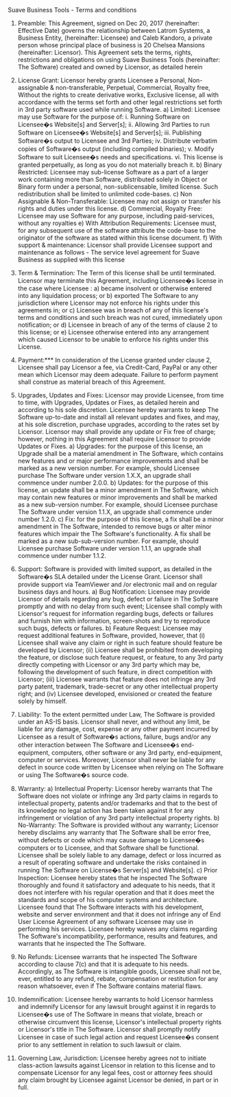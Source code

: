 Suave Business Tools - Terms and conditions
1.	Preamble: This Agreement, signed on Dec 20, 2017 (hereinafter: Effective Date) governs the relationship between Latrom Systems, a Business Entity, (hereinafter: Licensee) and Caleb Kandoro, a private person whose principal place of business is 20 Chelsea Mansions (hereinafter: Licensor). This Agreement sets the terms, rights, restrictions and obligations on using Suave Business Tools (hereinafter: The Software) created and owned by Licensor, as detailed herein

2.	License Grant: Licensor hereby grants Licensee a Personal, Non-assignable & non-transferable, Perpetual, Commercial, Royalty free, Without the rights to create derivative works, Exclusive license, all with accordance with the terms set forth and other legal restrictions set forth in 3rd party software used while running Software.
a)	Limited: Licensee may use Software for the purpose of:
i.	Running Software on Licensee�s Website[s] and Server[s];
ii.	Allowing 3rd Parties to run Software on Licensee�s Website[s] and Server[s];
iii.	Publishing Software�s output to Licensee and 3rd Parties;
iv.	Distribute verbatim copies of Software�s output (including compiled binaries);
v.	Modify Software to suit Licensee�s needs and specifications.
vi.	This license is granted perpetually, as long as you do not materially breach it.
b)	Binary Restricted: Licensee may sub-license Software as a part of a larger work containing more than Software, distributed solely in Object or Binary form under a personal, non-sublicensable, limited license. Such redistribution shall be limited to unlimited code-bases.
c)	Non Assignable & Non-Transferable: Licensee may not assign or transfer his rights and duties under this license.
d)	Commercial, Royalty Free: Licensee may use Software for any purpose, including paid-services, without any royalties
e)	With Attribution Requirements: Licensee must, for any subsequent use of the software attribute the code-base to the originator of the software as stated within this license document.
f)	With support & maintenance: Licensor shall provide Licensee support and maintenance as follows - 
	The service level agreement for Suave Business as supplied with this license

3.	Term & Termination: The Term of this license shall be until terminated. Licensor may terminate this Agreement, including Licensee�s license in the case where Licensee :
a)	became insolvent or otherwise entered into any liquidation process; or
b)	exported The Software to any jurisdiction where Licensor may not enforce his rights under this agreements in; or
c)	Licensee was in breach of any of this license's terms and conditions and such breach was not cured, immediately upon notification; or
d)	Licensee in breach of any of the terms of clause 2 to this license; or
e)	Licensee otherwise entered into any arrangement which caused Licensor to be unable to enforce his rights under this License.

4.	Payment:*** In consideration of the License granted under clause 2, Licensee shall pay Licensor a fee, via Credit-Card, PayPal or any other mean which Licensor may deem adequate. Failure to perform payment shall construe as material breach of this Agreement.

5.	Upgrades, Updates and Fixes: Licensor may provide Licensee, from time to time, with Upgrades, Updates or Fixes, as detailed herein and according to his sole discretion. Licensee hereby warrants to keep The Software up-to-date and install all relevant updates and fixes, and may, at his sole discretion, purchase upgrades, according to the rates set by Licensor. Licensor may shall provide any update or Fix free of charge; however, nothing in this Agreement shall require Licensor to provide Updates or Fixes.
a)	Upgrades: for the purpose of this license, an Upgrade shall be a material amendment in The Software, which contains new features and or major performance improvements and shall be marked as a new version number. For example, should Licensee purchase The Software under version 1.X.X, an upgrade shall commence under number 2.0.0.
b)	Updates: for the purpose of this license, an update shall be a minor amendment in The Software, which may contain new features or minor improvements and shall be marked as a new sub-version number. For example, should Licensee purchase The Software under version 1.1.X, an upgrade shall commence under number 1.2.0.
c)	Fix: for the purpose of this license, a fix shall be a minor amendment in The Software, intended to remove bugs or alter minor features which impair the The Software's functionality. A fix shall be marked as a new sub-sub-version number. For example, should Licensee purchase Software under version 1.1.1, an upgrade shall commence under number 1.1.2.

6.	Support: Software is provided with limited support, as detailed in the Software�s SLA detailed under the License Grant. Licensor shall provide support via TeamViewer and /or electronic mail and on regular business days and hours.
a)	Bug Notification: Licensee may provide Licensor of details regarding any bug, defect or failure in The Software promptly and with no delay from such event; Licensee shall comply with Licensor's request for information regarding bugs, defects or failures and furnish him with information, screen-shots and try to reproduce such bugs, defects or failures.
b)	Feature Request: Licensee may request additional features in Software, provided, however, that (i) Licensee shall waive any claim or right in such feature should feature be developed by Licensor; (ii) Licensee shall be prohibited from developing the feature, or disclose such feature request, or feature, to any 3rd party directly competing with Licensor or any 3rd party which may be, following the development of such feature, in direct competition with Licensor; (iii) Licensee warrants that feature does not infringe any 3rd party patent, trademark, trade-secret or any other intellectual property right; and (iv) Licensee developed, envisioned or created the feature solely by himself.

7.	Liability:  To the extent permitted under Law, The Software is provided under an AS-IS basis. Licensor shall never, and without any limit, be liable for any damage, cost, expense or any other payment incurred by Licensee as a result of Software�s actions, failure, bugs and/or any other interaction between The Software  and Licensee�s end-equipment, computers, other software or any 3rd party, end-equipment, computer or services.  Moreover, Licensor shall never be liable for any defect in source code written by Licensee when relying on The Software or using The Software�s source code.

8.	Warranty: 
a)	Intellectual Property: Licensor hereby warrants that The Software does not violate or infringe any 3rd party claims in regards to intellectual property, patents and/or trademarks and that to the best of its knowledge no legal action has been taken against it for any infringement or violation of any 3rd party intellectual property rights.
b)	No-Warranty: The Software is provided without any warranty; Licensor hereby disclaims any warranty that The Software shall be error free, without defects or code which may cause damage to Licensee�s computers or to Licensee, and that Software shall be functional. Licensee shall be solely liable to any damage, defect or loss incurred as a result of operating software and undertake the risks contained in running The Software on License�s Server[s] and Website[s].
c)	Prior Inspection: Licensee hereby states that he inspected The Software thoroughly and found it satisfactory and adequate to his needs, that it does not interfere with his regular operation and that it does meet the standards and scope of his computer systems and architecture. Licensee found that The Software interacts with his development, website and server environment and that it does not infringe any of End User License Agreement of any software Licensee may use in performing his services. Licensee hereby waives any claims regarding The Software's incompatibility, performance, results and features, and warrants that he inspected the The Software.

9.	No Refunds: Licensee warrants that he inspected The Software according to clause 7(c) and that it is adequate to his needs. Accordingly, as The Software is intangible goods, Licensee shall not be, ever, entitled to any refund, rebate, compensation or restitution for any reason whatsoever, even if The Software contains material flaws.

10.	Indemnification: Licensee hereby warrants to hold Licensor harmless and indemnify Licensor for any lawsuit brought against it in regards to Licensee�s use of The Software in means that violate, breach or otherwise circumvent this license, Licensor's intellectual property rights or Licensor's title in The Software. Licensor shall promptly notify Licensee in case of such legal action and request Licensee�s consent prior to any settlement in relation to such lawsuit or claim.
11.	Governing Law, Jurisdiction: Licensee hereby agrees not to initiate class-action lawsuits against Licensor in relation to this license and to compensate Licensor for any legal fees, cost or attorney fees should any claim brought by Licensee against Licensor be denied, in part or in full.
